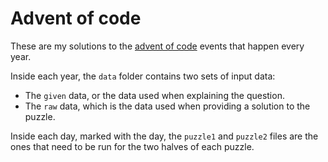# Advent of code

These are my solutions to the [advent of code](https://adventofcode.com/) events that happen every year.

Inside each year, the `data` folder contains two sets of input data:

-   The `given` data, or the data used when explaining the question.
-   The `raw` data, which is the data used when providing a solution to the puzzle.

Inside each day, marked with the day, the `puzzle1` and `puzzle2` files are the ones that need to be run for the two halves of each puzzle.

<!-- This is a test commit to see if the new ssh verification thing works -->
